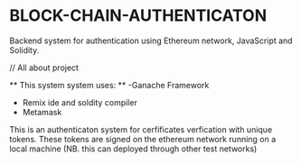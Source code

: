 # BLOCK-CHAIN-AUTHENTICATON
Backend system for authentication using Ethereum network, JavaScript and Solidity.

// All about project

** This system system uses:  **
   -Ganache Framework
   - Remix ide and soldity compiler
   - Metamask 

This  is an authenticaton system for cerfificates  verfication with unique tokens.
These tokens are signed  on  the  ethereum network running  on a local machine (NB. this can deployed through  other test networks)
